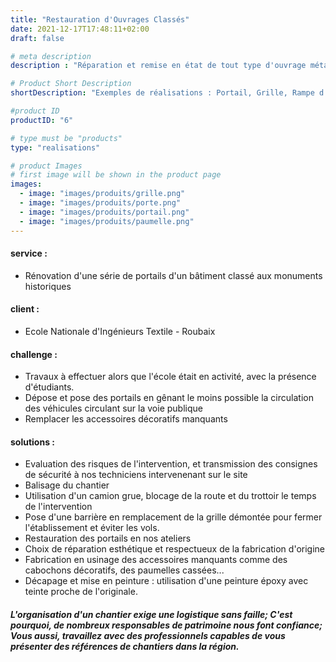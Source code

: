 ```yaml
---
title: "Restauration d'Ouvrages Classés"
date: 2021-12-17T17:48:11+02:00
draft: false

# meta description
description : "Réparation et remise en état de tout type d'ouvrage métallique"

# Product Short Description
shortDescription: "Exemples de réalisations : Portail, Grille, Rampe d' escalier, Porte, Garde-corps, Barrière, Décoration, Main courante, Portillon"

#product ID
productID: "6"

# type must be "products"
type: "realisations"

# product Images
# first image will be shown in the product page
images:
  - image: "images/produits/grille.png"
  - image: "images/produits/porte.png"
  - image: "images/produits/portail.png"
  - image: "images/produits/paumelle.png"
---
```


#### service :
* Rénovation d'une série de portails d'un bâtiment classé aux monuments historiques
#### client : 
* Ecole Nationale d'Ingénieurs Textile - Roubaix
#### challenge :
* Travaux à effectuer alors que l'école était en activité, avec la présence d'étudiants.
* Dépose et pose des portails en gênant le moins possible la circulation des véhicules circulant sur la voie publique
* Remplacer les accessoires décoratifs manquants  
#### solutions :
* Evaluation des risques de l'intervention, et transmission des consignes de sécurité à nos techniciens intervenenant sur le site
* Balisage du chantier
* Utilisation d'un camion grue, blocage de la route et du trottoir le temps de l'intervention
* Pose d'une barrière en remplacement de la grille démontée pour fermer l'établissement et éviter les vols.
* Restauration des portails en nos ateliers 
* Choix de réparation esthétique et respectueux de la fabrication d'origine
* Fabrication en usinage des accessoires manquants comme des cabochons décoratifs, des paumelles cassées... 
* Décapage et mise en peinture : utilisation d'une peinture époxy avec teinte proche de l'originale.


##### L'organisation d'un chantier exige une logistique sans faille; C'est pourquoi, de nombreux responsables de patrimoine nous font confiance; Vous aussi, travaillez avec des professionnels capables de vous présenter des références de chantiers dans la région.
